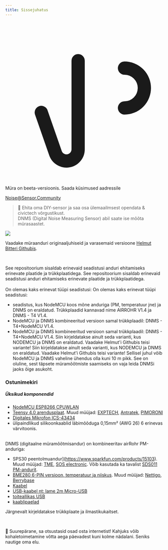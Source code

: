 ```yaml
---
title: Sissejuhatus
---
```


  <div class="max-w-screen-xl mx-auto pb-5">
    <div class="p-2 rounded-lg bg-indigo-100 shadow-lg sm:p-3">
    <div class="flex items-center">
          <span class="p-2 rounded-lg bg-indigo-500">
            <svg class="h-8 w-8 text-white" fill="none" viewBox="0 0 24 24" stroke="currentColor">
              <path stroke-linecap="round" stroke-linejoin="round" stroke-width="2" d="M11 5.882V19.24a1.76 1.76 0 01-3.417.592l-2.147-6.15M18 13a3 3 0 100-6M5. 436 13,683A4,001 4,001 0 017 6h1,832c4,1 0 7,625-1,234 9,168-3v14c-1,543-1,766-5,067-3-9,168-3H7a3,988 3,988 0 01-1,564-,317z" >
            </svg>
          </span>
        <div class="flex-wrap flex">
          <p class="pt-1 text-indigo-700 font-medium">
              Müra on beeta-versioonis. Saada küsimused aadressile</p>
        <a href="mailto:Noise@Sensor.Community" class="ml-1 font-medium underline text-white hover:text-yellow-600">
                Noise@Sensor.Community</a>
        </div>
    </div>
  </div>
</div>


> 🚧 Ehita oma DIY-sensor ja saa osa ülemaailmsest opendata &amp; civictech võrgustikust. <br> DNMS (Digital Noise Measuring Sensor) abil saate ise mõõta mürasaastet.

  <img src="../docs/dnms/dnms-noise-measuring-sensor-kit.jpg" style="display: block; margin: 1em 0" loading="lazy"/>


Vaadake müraanduri originaaljuhiseid ja varasemaid versioone [Helmut Bitteri Githubis](https://github.com/hbitter/DNMS/tree/master/Manual).

<br>

See repositoorium sisaldab erinevaid seadistusi anduri ehitamiseks erinevate plaatide ja trükkplaatidega.
See repositoorium sisaldab erinevaid seadistusi anduri ehitamiseks erinevate plaatide ja trükkplaatidega.
 <br>
 <br>
 On olemas kaks erinevat tüüpi seadistusi:
 On olemas kaks erinevat tüüpi seadistusi:
* seadistus, kus NodeMCU koos mõne anduriga (PM, temperatuur jne) ja DNMS on eraldatud. Trükkplaadid kannavad nime AIRROHR V1.4 ja DNMS - T4 V1.4.
* NodeMCU ja DNMS kombineeritud versioon samal trükkplaadil: DNMS - T4+NodeMCU V1.4.
* NodeMCU ja DNMS kombineeritud versioon samal trükkplaadil: DNMS - T4+NodeMCU V1.4.
 Siin kirjeldatakse ainult seda varianti, kus NODEMCU ja DNMS on eraldatud. Vaadake Helmut'i Githubis teisi variante!
 Siin kirjeldatakse ainult seda varianti, kus NODEMCU ja DNMS on eraldatud. Vaadake Helmut'i Githubis teisi variante!
  Sellisel juhul võib NodeMCU ja DNMS vaheline ühendus olla kuni 10 m pikk. See on oluline, sest täpsete müramõõtmiste saamiseks on vaja leida DNMSi jaoks õige asukoht.

### Ostunimekiri

##### Üksikud komponendid
* [NodeMCU ESP8266 CPUWLAN](https://www.aliexpress.com/wholesale?groupsort=1&SortType=price_asc&SearchText=nodemcu+v3+esp8266+ch340)
* [Teensy 4.0 arendusplaat](https://www.pjrc.com/store/teensy40.html). Muud müüjad: [EXPTECH](https://www.exp-tech.de/plattformen/teensy/9596/teensy-4.0-development-board), [Antratek](https://www.antratek.de/teensy-4-0), [PIMORONI](https://shop.pimoroni.com/products/teensy-4-0-development-board)
* [Digitales Mikrofon ICS-43434](https://www.tindie.com/products/onehorse/ics43434-i2s-digital-microphone/)
* ülipaindlikud silikoonkaablid läbimõõduga 0,15mm² (AWG 26) 6 erinevas värvitoonis.
<br>
DNMS (digitaalne müramõõtmisandur) on kombineeritav airRohr PM-anduriga:

* SPS30 peentolmuandur](https://www.sparkfun.com/products/15103). Muud müüjad: [TME](https://www.tme.eu/de/details/sps30/gassensoren/sensirion/1-101638-10/?brutto=1), [SOS electronic](https://www.soselectronic.de/products/sensirion/sps30-2-304234). Võib kasutada ka tavalist [SDS011 PM-andurit](https://de.aliexpress.com/wholesale?catId=0&initiative_id=AS_20200813122806&SearchText=sds011).
* [BME280 6-PIN versioon, temperatuur ja niiskus](https://www.aliexpress.com/wholesale?catId=0&initiative_id=SB_20200308040440&SearchText=bme280+-5V+%2B3.3V). Muud müüjad: [Nettigo](https://nettigo.eu/products/module-pressure-humidity-and-temperature-sensor-bosch-bme280), [Berrybase](https://www.berrybase.de/bauelemente/sensoren-module/feuchtigkeit/bme680-breakout-board-4in1-sensor-f-252-r-temperatur-luftfeuchtigkeit-luftdruck-und-luftg-252-t)
* [Kaabel](http://www.aliexpress.comwholesale?groupsort=1&amp;SortType=price_asc&amp;SearchText=Dupont+kaabel+20cm+naine-naine)
* [USB-kaabel nt: lame 2m Micro-USB](https://www.aliexpress.comwholesale?catId=0&amp;initiative_id=SB_20200308040708&amp;SearchText=micro+usb+lame+kaabel+2m)
* [toiteallikas USB](https://www.aliexpress.comwholesale?catId=0&amp;initiative_id=SB_20200308040834&amp;SearchText=single+mikro+usb+eu+toiteallikas+toiteallikas)
* [kaablipaelad](https://www.aliexpress.comwholesale?catId=0&amp;initiative_id=SB_20200308040852&amp;SearchText=cable+paelad)

Järgnevalt kirjeldatakse trükkplaate ja ilmastikukaitset.

<br>

🙌 Suurepärane, sa otsustasid osad osta internetist!
Kahjuks võib kohaletoimetamine võtta aega päevadest kuni kolme nädalani.
Seniks nautige oma elu️.
